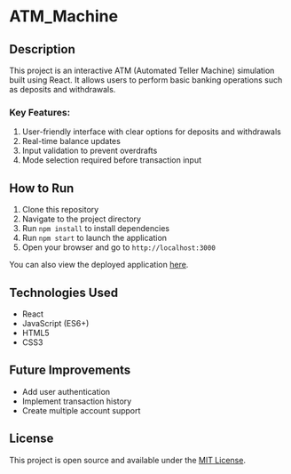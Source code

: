 # ATM_Machine

## Description
This project is an interactive ATM (Automated Teller Machine) simulation built using React. It allows users to perform basic banking operations such as deposits and withdrawals.

### Key Features:
1. User-friendly interface with clear options for deposits and withdrawals
2. Real-time balance updates
3. Input validation to prevent overdrafts
4. Mode selection required before transaction input

## How to Run
1. Clone this repository
2. Navigate to the project directory
3. Run `npm install` to install dependencies
4. Run `npm start` to launch the application
5. Open your browser and go to `http://localhost:3000`

You can also view the deployed application [here](https://atmachine.netlify.app/).

## Technologies Used
- React
- JavaScript (ES6+)
- HTML5
- CSS3

## Future Improvements
- Add user authentication
- Implement transaction history
- Create multiple account support

## License
This project is open source and available under the [MIT License](LICENSE).